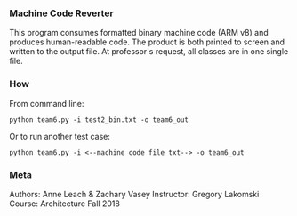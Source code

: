 ### Machine Code Reverter
This program consumes formatted binary machine code (ARM v8) and produces human-readable code.  The product is both printed to screen and written to the output file.  	At professor's request, all classes are in one single file.

### How
From command line:

	python team6.py -i test2_bin.txt -o team6_out
	
Or to run another test case:

	python team6.py -i <--machine code file txt--> -o team6_out
	

### Meta
Authors: Anne Leach & Zachary Vasey
Instructor: Gregory Lakomski
Course: Architecture Fall 2018


	

